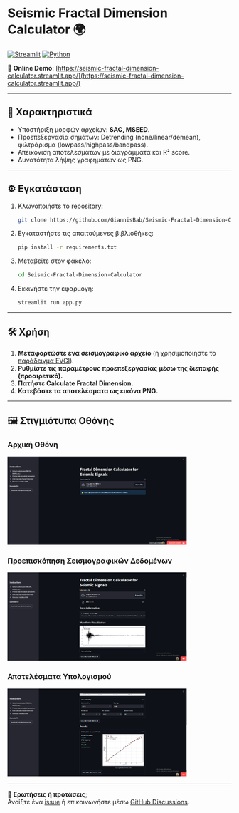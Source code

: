 # Seismic Fractal Dimension Calculator 🌍

[![Streamlit](https://img.shields.io/badge/Streamlit-FF4B4B?style=for-the-badge&logo=Streamlit&logoColor=white)](https://seismic-fractal-dimension-calculator.streamlit.app/)
[![Python](https://img.shields.io/badge/Python-3.8%2B-blue?style=for-the-badge&logo=python)](https://www.python.org/)

🔗 **Online Demo**: [https://seismic-fractal-dimension-calculator.streamlit.app/](https://seismic-fractal-dimension-calculator.streamlit.app/)

---

## 🌟 Χαρακτηριστικά

- Υποστήριξη μορφών αρχείων: **SAC, MSEED**.
- Προεπεξεργασία σημάτων: Detrending (none/linear/demean), φιλτράρισμα (lowpass/highpass/bandpass).
- Απεικόνιση αποτελεσμάτων με διαγράμματα και R² score.
- Δυνατότητα λήψης γραφημάτων ως PNG.

---

## ⚙️ Εγκατάσταση

1. Κλωνοποιήστε το repository:
   ```bash
   git clone https://github.com/GiannisBab/Seismic-Fractal-Dimension-Calculator.git
   ```
2. Εγκαταστήστε τις απαιτούμενες βιβλιοθήκες:
   ```bash
   pip install -r requirements.txt
   ```
3. Μεταβείτε στον φάκελο:
   ```bash
   cd Seismic-Fractal-Dimension-Calculator
   ```
4. Εκκινήστε την εφαρμογή:
   ```bash
   streamlit run app.py
   ```

---

## 🛠️ Χρήση

1. **Μεταφορτώστε ένα σεισμογραφικό αρχείο** (ή χρησιμοποιήστε το [παράδειγμα EVGI](example/EVGI)).
2. **Ρυθμίστε τις παραμέτρους προεπεξεργασίας μέσω της διεπαφής (προαιρετικό).**
3. **Πατήστε **Calculate Fractal Dimension**.**
4. **Κατεβάστε τα αποτελέσματα ως εικόνα PNG.**

---

## 🖼️ Στιγμιότυπα Οθόνης

### Αρχική Οθόνη
<img src="screenshots/1.png" alt="Αρχική Οθόνη" width="80%">

### Προεπισκόπηση Σεισμογραφικών Δεδομένων
<img src="screenshots/2.png" alt="Προεπισκόπηση Δεδομένων" width="80%">

### Αποτελέσματα Υπολογισμού
<img src="screenshots/3.png" alt="Αποτελέσματα" width="80%">

---

🙋 **Ερωτήσεις ή προτάσεις**;  
Ανοίξτε ένα [issue](https://github.com/GiannisBab/Seismic-Fractal-Dimension-Calculator/issues) ή επικοινωνήστε μέσω [GitHub Discussions](https://github.com/GiannisBab/Seismic-Fractal-Dimension-Calculator/discussions).
